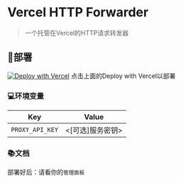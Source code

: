 # Vercel HTTP Forwarder
> 一个托管在Vercel的HTTP请求转发器

## 🚀部署
 [![Deploy with Vercel](https://vercel.com/button)](https://vercel.com/new/clone?repository-url=https://github.com/Starry-Sky-World/Vercel-HTTPForwarder&repository-name=my-http-forwarder)
 点击上面的Deploy with Vercel以部署
 ### 💻环境变量
 | Key | Value |
 | --- | --- |
 | `PROXY_API_KEY` | <[可选]服务密钥> |

 ### 📚文档
 部署好后：请看你的`管理面板`
